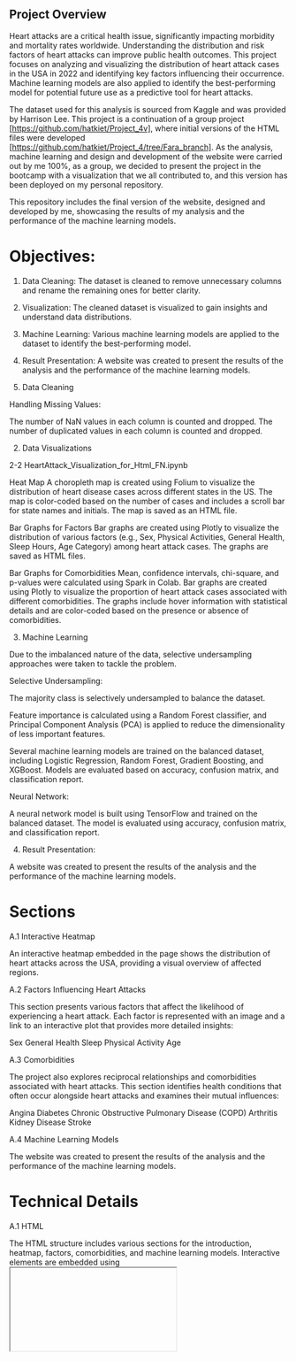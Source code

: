 ## Project Overview
Heart attacks are a critical health issue, significantly impacting morbidity and mortality rates worldwide. Understanding the distribution and risk factors of heart attacks can improve public health outcomes. This project focuses on analyzing and visualizing the distribution of heart attack cases in the USA in 2022 and identifying key factors influencing their occurrence. Machine learning models are also applied to identify the best-performing model for potential future use as a predictive tool for heart attacks.

The dataset used for this analysis is sourced from Kaggle and was provided by Harrison Lee. This project is a continuation of a group project [https://github.com/hatkiet/Project_4v], where initial versions of the HTML files were developed [https://github.com/hatkiet/Project_4/tree/Fara_branch]. As the analysis, machine learning and design and development of the website were carried out by me 100%, as a group, we decided to present the project in the bootcamp with a visualization that we all contributed to, and this version has been deployed on my personal repository.

This repository includes the final version of the website, designed and developed by me, showcasing the results of my analysis and the performance of the machine learning models.

# Objectives:

1. Data Cleaning: The dataset is cleaned to remove unnecessary columns and rename the remaining ones for better clarity.
2. Visualization: The cleaned dataset is visualized to gain insights and understand data distributions.
3. Machine Learning: Various machine learning models are applied to the dataset to identify the best-performing model.
4. Result Presentation: A website was created to present the results of the analysis and the performance of the machine learning models.

1. Data Cleaning

Handling Missing Values:

The number of NaN values in each column is counted and dropped.
The number of duplicated values in each column is counted and dropped.


2. Data Visualizations

2-2 HeartAttack_Visualization_for_Html_FN.ipynb

Heat Map
A choropleth map is created using Folium to visualize the distribution of heart disease cases across different states in the US. The map is color-coded based on the number of cases and includes a scroll bar for state names and initials. The map is saved as an HTML file.

Bar Graphs for Factors
Bar graphs are created using Plotly to visualize the distribution of various factors (e.g., Sex, Physical Activities, General Health, Sleep Hours, Age Category) among heart attack cases. The graphs are saved as HTML files.

Bar Graphs for Comorbidities
Mean, confidence intervals, chi-square, and p-values were calculated using Spark in Colab. Bar graphs are created using Plotly to visualize the proportion of heart attack cases associated with different comorbidities. The graphs include hover information with statistical details and are color-coded based on the presence or absence of comorbidities.


3. Machine Learning

Due to the imbalanced nature of the data, selective undersampling approaches were taken to tackle the problem.

Selective Undersampling:

The majority class is selectively undersampled to balance the dataset.

Feature importance is calculated using a Random Forest classifier, and Principal Component Analysis (PCA) is applied to reduce the dimensionality of less important features.

Several machine learning models are trained on the balanced dataset, including Logistic Regression, Random Forest, Gradient Boosting, and XGBoost.
Models are evaluated based on accuracy, confusion matrix, and classification report.

Neural Network:

A neural network model is built using TensorFlow and trained on the balanced dataset.
The model is evaluated using accuracy, confusion matrix, and classification report.


4. Result Presentation:

A website was created to present the results of the analysis and the performance of the machine learning models.

# Sections

A.1 Interactive Heatmap

An interactive heatmap embedded in the page shows the distribution of heart attacks across the USA, providing a visual overview of affected regions.

A.2 Factors Influencing Heart Attacks

This section presents various factors that affect the likelihood of experiencing a heart attack. Each factor is represented with an image and a link to an interactive plot that provides more detailed insights:

Sex
General Health
Sleep
Physical Activity
Age

A.3 Comorbidities

The project also explores reciprocal relationships and comorbidities associated with heart attacks. This section identifies health conditions that often occur alongside heart attacks and examines their mutual influences:

Angina
Diabetes
Chronic Obstructive Pulmonary Disease (COPD)
Arthritis
Kidney Disease
Stroke

A.4 Machine Learning Models

The website was created to present the results of the analysis and the performance of the machine learning models.


# Technical Details

A.1 HTML

The HTML structure includes various sections for the introduction, heatmap, factors, comorbidities, and machine learning models. Interactive elements are embedded using <iframe> tags.

A.2 CSS

The CSS file styles the page, ensuring a clean and professional look. Key styles include:

Body and Section Styles: Defines the font, background color, padding, and margins.
Title and Headers: Styles the main title and section headers.
Interactive Elements: Provides hover effects and transitions for images and links.
Grid Layout: Uses CSS Grid to layout the factor and comorbidity sections.

A.3 JavaScript

A simple JavaScript file handles the interactivity of the plots:
Modal Functionality: Functions to show and close interactive plot modals.

A.4 Deployment
The result was deployed on GitHub as a webpage.
